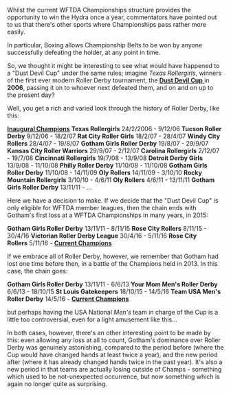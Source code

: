 <html><body><p>Whilst the current WFTDA Championships structure provides the opportunity to win the Hydra once a year, commentators have pointed out to us that there's other sports where Championships pass rather more easily.

In particular, Boxing allows Championship Belts to be won by anyone successfully defeating the holder, at any point in time.

So, we thought it might be interesting to see what would have happened to a "Dust Devil Cup" under the same rules; imagine <em>Texas Rollergirls</em>, winners of the first ever modern Roller Derby tournament, the <a href="http://flattrackstats.com/tournaments/3475"><strong>Dust Devil Cup</strong> </a>in <strong>2006</strong>, passing it on to whoever next defeated them, and on and on up to the present day?

Well, you get a rich and varied look through the history of Roller Derby, like this:

<span style="text-decoration:underline;"><strong>Inaugural Champions</strong></span>
<strong>Texas Rollergirls</strong> 24/2/2006 - 9/12/06
<strong>Tucson Roller Derby</strong> 9/12/06 - 18/2/07
<strong>Rat City Roller Girls</strong> 18/2/07 - 28/4/07
<strong>Windy City Rollers</strong> 28/4/07 - 19/8/07
<strong>Gotham Girls Roller Derby</strong> 19/8/07 - 29/9/07
<strong>Kansas City Roller Warriors</strong> 29/9/07 - 2/12/07
<strong>Carolina Rollergirls</strong> 2/12/07 - 19/7/08
<strong>Cincinnati Rollergirls</strong> 19/7/08 - 13/9/08
<strong>Detroit Derby Girls</strong> 13/9/08 - 11/10/08
<strong>Philly Roller Derby</strong> 11/10/08 - 11/10/08
<strong>Gotham Girls Roller Derby</strong> 11/10/08 - 14/11/09
<strong>Oly Rollers</strong> 14/11/09 - 3/10/10
<strong>Rocky Mountain Rollergirls</strong> 3/10/10 - 4/6/11
<strong>Oly Rollers</strong> 4/6/11 - 13/11/11
<strong>Gotham Girls Roller Derby</strong> 13/11/11 - ...

Here we have a decision to make. If we decide that the "Dust Devil Cup" is only eligible for WFTDA member leagues, then the chain ends with Gotham's first loss at a WFTDA Championships in many years, in 2015:

<strong>Gotham Girls Roller Derby</strong> 13/11/11 - 8/11/15
<strong>Rose City Rollers</strong> 8/11/15 - 30/4/16
<strong>Victorian Roller Derby League</strong> 30/4/16 - 5/11/16
<strong>Rose City Rollers</strong> 5/11/16 -
<span style="text-decoration:underline;"><strong>Current Champions</strong></span>

If we embrace all of Roller Derby, however, we remember that Gotham had lost one time before then, in a battle of the Champions held in 2013. In this case, the chain goes:

<strong>Gotham Girls Roller Derby</strong> 13/11/11 - 6/6/13
<strong>Your Mom Men's Roller Derby</strong> 6/6/13 - 18/10/15
<strong>St Louis Gatekeepers</strong> 18/10/15 - 14/5/16
<strong>Team USA Men's Roller Derby</strong> 14/5/16 -
<span style="text-decoration:underline;"><strong>Current Champions</strong></span>

but perhaps having the USA National <em>Men's</em> team in charge of the Cup is a little too controversial, even for a light amusement like this...

In both cases, however, there's an other interesting point to be made by this: even allowing any loss at all to count, Gotham's dominance over Roller Derby was genuinely astonishing, compared to the period before (where the Cup would have changed hands at least twice a year), and the new period after (where it has already changed hands twice in the past year). It's also a new period in that teams are actually losing outside of Champs - something which used to be not-unexpected occurrence, but now something which is again no longer quite as surprising.

 </p></body></html>

